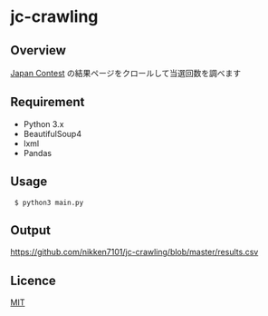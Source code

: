 # jc-crawling

## Overview

[Japan Contest](http://japancontest.net) の結果ページをクロールして当選回数を調べます

## Requirement
* Python 3.x
* BeautifulSoup4
* lxml
* Pandas

## Usage
` $ python3 main.py`

## Output
<https://github.com/nikken7101/jc-crawling/blob/master/results.csv>


## Licence

[MIT](https://github.com/tcnksm/tool/blob/master/LICENCE)


